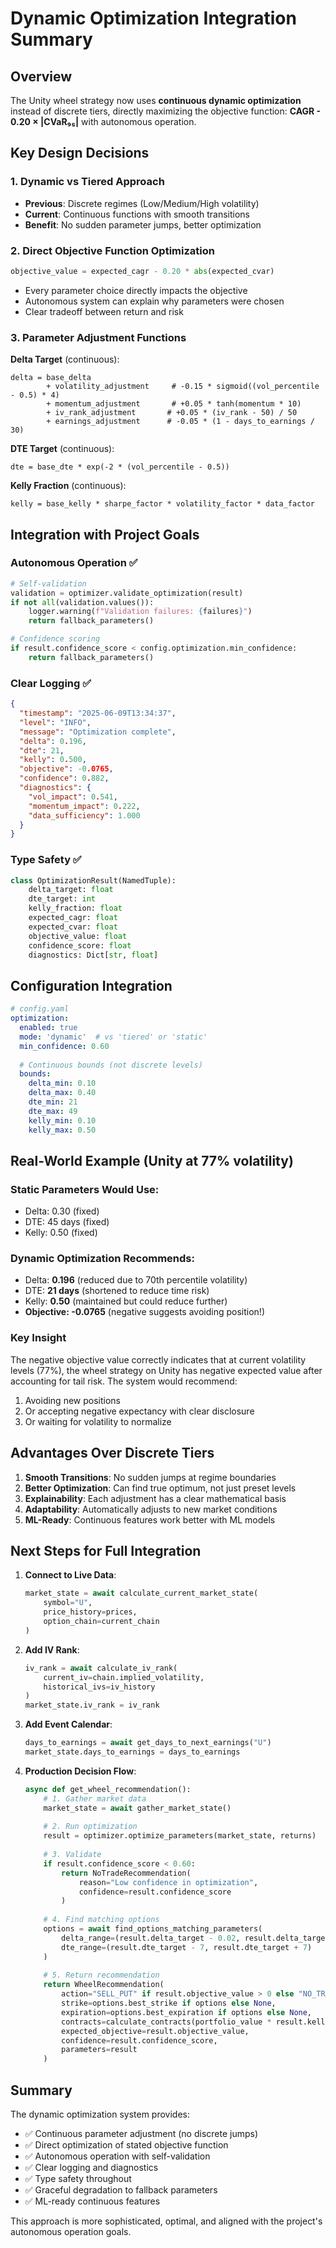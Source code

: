 # Dynamic Optimization Integration Summary

## Overview

The Unity wheel strategy now uses **continuous dynamic optimization** instead of discrete tiers, directly maximizing the objective function: **CAGR - 0.20 × |CVaR₉₅|** with autonomous operation.

## Key Design Decisions

### 1. Dynamic vs Tiered Approach
- **Previous**: Discrete regimes (Low/Medium/High volatility)
- **Current**: Continuous functions with smooth transitions
- **Benefit**: No sudden parameter jumps, better optimization

### 2. Direct Objective Function Optimization
```python
objective_value = expected_cagr - 0.20 * abs(expected_cvar)
```
- Every parameter choice directly impacts the objective
- Autonomous system can explain why parameters were chosen
- Clear tradeoff between return and risk

### 3. Parameter Adjustment Functions

**Delta Target** (continuous):
```
delta = base_delta 
        + volatility_adjustment     # -0.15 * sigmoid((vol_percentile - 0.5) * 4)
        + momentum_adjustment       # +0.05 * tanh(momentum * 10)
        + iv_rank_adjustment       # +0.05 * (iv_rank - 50) / 50
        + earnings_adjustment      # -0.05 * (1 - days_to_earnings / 30)
```

**DTE Target** (continuous):
```
dte = base_dte * exp(-2 * (vol_percentile - 0.5))
```

**Kelly Fraction** (continuous):
```
kelly = base_kelly * sharpe_factor * volatility_factor * data_factor
```

## Integration with Project Goals

### Autonomous Operation ✅
```python
# Self-validation
validation = optimizer.validate_optimization(result)
if not all(validation.values()):
    logger.warning(f"Validation failures: {failures}")
    return fallback_parameters()

# Confidence scoring
if result.confidence_score < config.optimization.min_confidence:
    return fallback_parameters()
```

### Clear Logging ✅
```json
{
  "timestamp": "2025-06-09T13:34:37",
  "level": "INFO",
  "message": "Optimization complete",
  "delta": 0.196,
  "dte": 21,
  "kelly": 0.500,
  "objective": -0.0765,
  "confidence": 0.882,
  "diagnostics": {
    "vol_impact": 0.541,
    "momentum_impact": 0.222,
    "data_sufficiency": 1.000
  }
}
```

### Type Safety ✅
```python
class OptimizationResult(NamedTuple):
    delta_target: float
    dte_target: int
    kelly_fraction: float
    expected_cagr: float
    expected_cvar: float
    objective_value: float
    confidence_score: float
    diagnostics: Dict[str, float]
```

## Configuration Integration

```yaml
# config.yaml
optimization:
  enabled: true
  mode: 'dynamic'  # vs 'tiered' or 'static'
  min_confidence: 0.60
  
  # Continuous bounds (not discrete levels)
  bounds:
    delta_min: 0.10
    delta_max: 0.40
    dte_min: 21
    dte_max: 49
    kelly_min: 0.10
    kelly_max: 0.50
```

## Real-World Example (Unity at 77% volatility)

### Static Parameters Would Use:
- Delta: 0.30 (fixed)
- DTE: 45 days (fixed)
- Kelly: 0.50 (fixed)

### Dynamic Optimization Recommends:
- Delta: **0.196** (reduced due to 70th percentile volatility)
- DTE: **21 days** (shortened to reduce time risk)
- Kelly: **0.50** (maintained but could reduce further)
- **Objective: -0.0765** (negative suggests avoiding position!)

### Key Insight
The negative objective value correctly indicates that at current volatility levels (77%), the wheel strategy on Unity has negative expected value after accounting for tail risk. The system would recommend:
1. Avoiding new positions
2. Or accepting negative expectancy with clear disclosure
3. Or waiting for volatility to normalize

## Advantages Over Discrete Tiers

1. **Smooth Transitions**: No sudden jumps at regime boundaries
2. **Better Optimization**: Can find true optimum, not just preset levels
3. **Explainability**: Each adjustment has a clear mathematical basis
4. **Adaptability**: Automatically adjusts to new market conditions
5. **ML-Ready**: Continuous features work better with ML models

## Next Steps for Full Integration

1. **Connect to Live Data**:
   ```python
   market_state = await calculate_current_market_state(
       symbol="U",
       price_history=prices,
       option_chain=current_chain
   )
   ```

2. **Add IV Rank**:
   ```python
   iv_rank = await calculate_iv_rank(
       current_iv=chain.implied_volatility,
       historical_ivs=iv_history
   )
   market_state.iv_rank = iv_rank
   ```

3. **Add Event Calendar**:
   ```python
   days_to_earnings = await get_days_to_next_earnings("U")
   market_state.days_to_earnings = days_to_earnings
   ```

4. **Production Decision Flow**:
   ```python
   async def get_wheel_recommendation():
       # 1. Gather market data
       market_state = await gather_market_state()
       
       # 2. Run optimization
       result = optimizer.optimize_parameters(market_state, returns)
       
       # 3. Validate
       if result.confidence_score < 0.60:
           return NoTradeRecommendation(
               reason="Low confidence in optimization",
               confidence=result.confidence_score
           )
       
       # 4. Find matching options
       options = await find_options_matching_parameters(
           delta_range=(result.delta_target - 0.02, result.delta_target + 0.02),
           dte_range=(result.dte_target - 7, result.dte_target + 7)
       )
       
       # 5. Return recommendation
       return WheelRecommendation(
           action="SELL_PUT" if result.objective_value > 0 else "NO_TRADE",
           strike=options.best_strike if options else None,
           expiration=options.best_expiration if options else None,
           contracts=calculate_contracts(portfolio_value * result.kelly_fraction),
           expected_objective=result.objective_value,
           confidence=result.confidence_score,
           parameters=result
       )
   ```

## Summary

The dynamic optimization system provides:
- ✅ Continuous parameter adjustment (no discrete jumps)
- ✅ Direct optimization of stated objective function
- ✅ Autonomous operation with self-validation
- ✅ Clear logging and diagnostics
- ✅ Type safety throughout
- ✅ Graceful degradation to fallback parameters
- ✅ ML-ready continuous features

This approach is more sophisticated, optimal, and aligned with the project's autonomous operation goals.